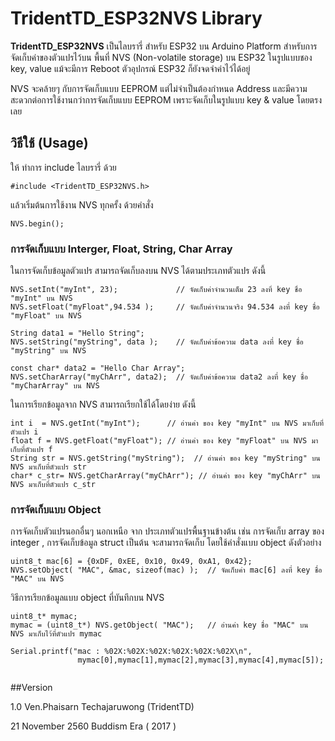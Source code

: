 TridentTD_ESP32NVS Library
==========================

**TridentTD_ESP32NVS** เป็นไลบรารี่ สำหรับ ESP32 บน Arduino Platform
สำหรับการจัดเก็บค่าของตัวแปรไว้บน พื้นที่ NVS (Non-volatile storage)  บน ESP32 
ในรูปแบบชอง key, value
แม้จะมีการ Reboot ตัวอุปกรณ์ ESP32 ก็ยังจดจำค่าไว้ได้อยู่

NVS จะคล้ายๆ กับการจัดเก็บแบบ EEPROM แต่ไม่จำเป็นต้องกำหนด Address
และมีความสะดวกต่อการใช้งานกว่าการจัดเก็บแบบ EEPROM
เพราะจัดเก็บในรูปแบบ key & value โดยตรงเลย


## วิธีใช้ (Usage)

ให้ ทำการ include ไลบรารี่ ด้วย

```
#include <TridentTD_ESP32NVS.h>
```

แล้วเริ่มต้นการใช้งาน NVS ทุกครั้ง ด้วยคำสั่ง

```
NVS.begin();
```



### การจัดเก็บแบบ Interger, Float, String, Char Array

ในการจัดเก็บข้อมูลตัวแปร สามารถจัดเก็บลงบน NVS ได้ตามประเภทตัวแปร ดังนี้

```
NVS.setInt("myInt", 23);             // จัดเก็บค่าจำนวนเต็ม 23 ลงที่ key ชื่อ "myInt" บน NVS
NVS.setFloat("myFloat",94.534 );     // จัดเก็บค่าจำนวนจริง 94.534 ลงที่ key ชื่อ "myFloat" บน NVS

String data1 = "Hello String";
NVS.setString("myString", data );    // จัดเก็บค่าข้อความ data ลงที่ key ชื่อ "myString" บน NVS

const char* data2 = "Hello Char Array";
NVS.setCharArray("myChArr", data2);  // จัดเก็บค่าข้อความ data2 ลงที่ key ชื่อ "myCharArray" บน NVS
```

ในการเรียกข้อมูลจาก NVS สามารถเรียกใช้ได้โดยง่าย ดังนี้

```
int i  = NVS.getInt("myInt");      // อ่านค่า ของ key "myInt" บน NVS มาเก็บที่ตัวแปร i
float f = NVS.getFloat("myFloat"); // อ่านค่า ของ key "myFloat" บน NVS มาเก็บที่ตัวแปร f
String str = NVS.getString("myString");  // อ่านค่า ของ key "myString" บน NVS มาเก็บที่ตัวแปร str
char* c_str= NVS.getCharArray("myChArr"); // อ่านค่า ของ key "myChArr" บน NVS มาเก็บที่ตัวแปร c_str
```



### การจัดเก็บแบบ Object

การจัดเก็บตัวแปรนอกอื่นๆ นอกเหนือ จาก ประเภทตัวแปรพื้นฐานข้างต้น
เช่น การจัดเก็บ array ของ integer , การจัดเก็บข้อมูล struct เป็นต้น
จะสามารถจัดเก็บ โดยใช้คำสั่งแบบ object ดังตัวอย่าง

```
uint8_t mac[6] = {0xDF, 0xEE, 0x10, 0x49, 0xA1, 0x42};
NVS.setObject( "MAC", &mac, sizeof(mac) );  // จัดเก็บค่า mac[6] ลงที่ key ชื่อ "MAC" บน NVS
```

วิธีการเรียกข้อมูลแบบ object ที่บันทึกบน NVS

```
uint8_t* mymac;
mymac = (uint8_t*) NVS.getObject( "MAC");   // อ่านค่า key ชื่อ "MAC" บน NVS มาเก็บไว้ที่ตัวแปร mymac

Serial.printf("mac : %02X:%02X:%02X:%02X:%02X:%02X\n", 
               mymac[0],mymac[1],mymac[2],mymac[3],mymac[4],mymac[5]);
               
```



##Version

1.0  Ven.Phaisarn Techajaruwong  (TridentTD)

21 November 2560 Buddism Era ( 2017 )
